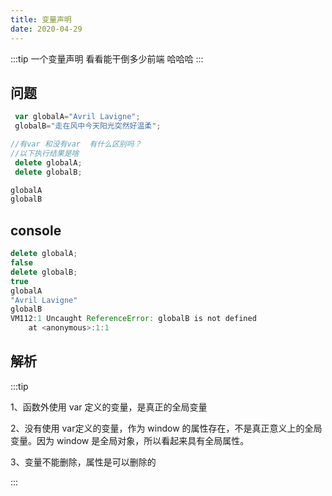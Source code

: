 ```yaml
---
title: 变量声明
date: 2020-04-29
---
```


:::tip
一个变量声明 看看能干倒多少前端  哈哈哈
:::

## 问题

```javascript
 var globalA="Avril Lavigne";
 globalB="走在风中今天阳光突然好温柔";

//有var 和没有var  有什么区别吗？
//以下执行结果是啥
 delete globalA;
 delete globalB;

globalA
globalB
```

## console

```javascript
delete globalA;
false
delete globalB;
true
globalA
"Avril Lavigne"
globalB
VM112:1 Uncaught ReferenceError: globalB is not defined
    at <anonymous>:1:1
```

## 解析
:::tip

1、函数外使用 var 定义的变量，是真正的全局变量
  
2、没有使用 var定义的变量，作为 window 的属性存在，不是真正意义上的全局变量。因为 window 是全局对象，所以看起来具有全局属性。

3、变量不能删除，属性是可以删除的

:::